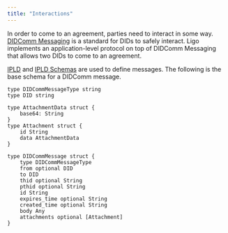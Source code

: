 ```yaml
---
title: "Interactions"
---
```


In order to come to an agreement, parties need to interact in some way. [DIDComm Messaging](https://didcomm.org) is a standard for DIDs to safely interact. Ligo implements an application-level protocol on top of DIDComm Messaging that allows two DIDs to come to an agreement.

[IPLD](https://ipld.io) and [IPLD Schemas](https://ipld.io/docs/schemas/) are used to define messages. The following is the base schema for a DIDComm message.

```ipldsch
type DIDCommMessageType string
type DID string

type AttachmentData struct {
	base64: String
}
type Attachment struct {
	id String
	data AttachmentData
}

type DIDCommMessage struct {  
	type DIDCommMessageType
	from optional DID
	to DID
	thid optional String
	pthid optional String
	id String
	expires_time optional String
	created_time optional String
	body Any
	attachments optional [Attachment]
}
```